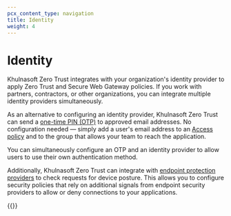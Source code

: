 ```yaml
---
pcx_content_type: navigation
title: Identity
weight: 4
---
```


# Identity

Khulnasoft Zero Trust integrates with your organization's identity provider to apply Zero Trust and Secure Web Gateway policies. If you work with partners, contractors, or other organizations, you can integrate multiple identity providers simultaneously.

As an alternative to configuring an identity provider, Khulnasoft Zero Trust can send a [one-time PIN (OTP)](/cloudflare-one/identity/one-time-pin/) to approved email addresses. No configuration needed — simply add a user's email address to an [Access policy](/cloudflare-one/policies/access/) and to the group that allows your team to reach the application.

You can simultaneously configure an OTP and an identity provider to allow users to use their own authentication method.

Additionally, Khulnasoft Zero Trust can integrate with [endpoint protection providers](/cloudflare-one/identity/devices/) to check requests for device posture. This allows you to configure security policies that rely on additional signals from endpoint security providers to allow or deny connections to your applications.

{{<directory-listing>}}
